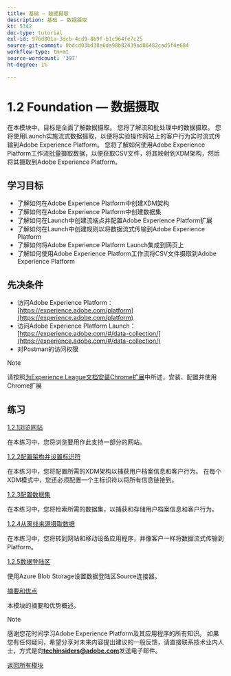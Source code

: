 ```yaml
---
title: 基础 — 数据摄取
description: 基础 — 数据摄取
kt: 5342
doc-type: tutorial
exl-id: 976d801a-3dcb-4cd9-8b9f-b1c964fe7c25
source-git-commit: 8bdcd03bd38a6da98b82439ad86482cad5f4e684
workflow-type: tm+mt
source-wordcount: '397'
ht-degree: 1%

---
```


# 1.2 Foundation — 数据摄取

在本模块中，目标是全面了解数据摄取。 您将了解流和批处理中的数据摄取。 您将使用Launch实施流式数据摄取，以便将实验操作网站上的客户行为实时流式传输到Adobe Experience Platform。 您将了解如何使用Adobe Experience Platform工作流批量摄取数据，以便获取CSV文件，将其映射到XDM架构，然后将其摄取到Adobe Experience Platform。

## 学习目标

- 了解如何在Adobe Experience Platform中创建XDM架构
- 了解如何在Adobe Experience Platform中创建数据集
- 了解如何在Launch中创建流端点并配置Adobe Experience Platform扩展
- 了解如何在Launch中创建规则以将数据流式传输到Adobe Experience Platform
- 了解如何将Adobe Experience Platform Launch集成到网页上
- 了解如何使用Adobe Experience Platform工作流将CSV文件摄取到Adobe Experience Platform

## 先决条件

- 访问Adobe Experience Platform： [https://experience.adobe.com/platform](https://experience.adobe.com/platform)
- 访问Adobe Experience Platform Launch： [https://experience.adobe.com/#/data-collection/](https://experience.adobe.com/#/data-collection/)
- 对Postman的访问权限

>[!NOTE]
>
>请按照[为Experience League文档安装Chrome扩展](../../gettingstarted/gettingstarted/ex1.md)中所述，安装、配置并使用Chrome扩展

## 练习

[1.2.1浏览网站](./ex1.md)

在本练习中，您将浏览要用作此支持一部分的网站。

[1.2.2配置架构并设置标识符](./ex2.md)

在本练习中，您将配置所需的XDM架构以捕获用户档案信息和客户行为。 在每个XDM模式中，您还必须配置一个主标识符以将所有信息链接到。

[1.2.3配置数据集](./ex3.md)

在本练习中，您将检索所需的数据集，以捕获和存储用户档案信息和客户行为。

[1.2.4从离线来源摄取数据](./ex4.md)

在本练习中，您将转到网站和移动设备应用程序，并像客户一样将数据流式传输到Platform。

[1.2.5数据登陆区](./ex5.md)

使用Azure Blob Storage设置数据登陆区Source连接器。

[摘要和优点](./summary.md)

本模块的摘要和优势概述。

>[!NOTE]
>
>感谢您花时间学习Adobe Experience Platform及其应用程序的所有知识。 如果您有任何疑问，希望分享对未来内容提出建议的一般反馈，请直接联系技术业内人士，方式是向&#x200B;**techinsiders@adobe.com**&#x200B;发送电子邮件。

[返回所有模块](../../../overview.md)
